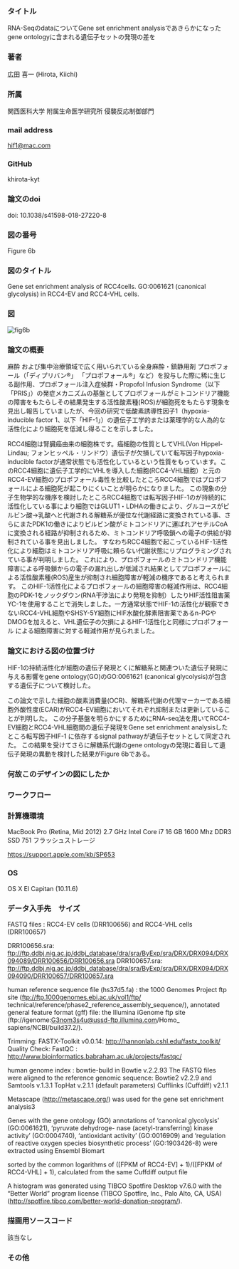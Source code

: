 ### タイトル
RNA-SeqのdataについてGene set enrichment analysisであきらかになったgene ontologyに含まれる遺伝子セットの発現の差を

### 著者
広田 喜一 (Hirota, Kiichi)

### 所属
関西医科大学 附属生命医学研究所 侵襲反応制御部門

###  mail address
hif1@mac.com

### GitHub
 khirota-kyt


###  論文のdoi
doi: 10.1038/s41598-018-27220-8

###  図の番号
Figure 6b

### 図のタイトル
 Gene set enrichment analysis of RCC4cells.
GO:0061621 (canonical glycolysis) in RCC4-EV and RCC4-VHL cells.



### 図

![fig6b](/Users/kh/Dropbox/2019.dropbox/2019_04_box/Dry解析本_project/fig6b.png)

### 論文の概要

麻酔 および集中治療領域で広く用いられている全身麻酔・鎮静用剤 プロポフォール（「ディプリバン®」 「プロポフォール®」など）を投与した際に稀に生じる副作用、プロポフォール注入症候群・Propofol Infusion Syndrome（以下「PRIS」）の発症メカニズムの基盤としてプロポフォールがミトコンドリア機能の障害をもたらしその結果発生する活性酸素種(ROS)が細胞死をもたらす現象を見出し報告していましたが、今回の研究で低酸素誘導性因子1（hypoxia-inducible factor 1、以下「HIF-1」）の遺伝子工学的または薬理学的な人為的な活性化により細胞死を低減し得ることを示しました。

RCC4細胞は腎臓癌由来の細胞株です。癌細胞の性質としてVHL(Von Hippel-Lindau; フォンヒッペル・リンドウ）遺伝子が欠損していて転写因子hypoxia-inducible factorが通常状態でも活性化しているという性質をもっています。このRCC4細胞に遺伝子工学的にVHLを導入した細胞(RCC4-VHL細胞）と元のRCC4-EV細胞のプロポフォール毒性を比較したところRCC4細胞ではプロポフォールによる細胞死が起こりにくいことが明らかになりました。
この現象の分子生物学的な機序を検討したところRCC4細胞では転写因子HIF-1のが持続的に活性化している事により細胞ではGLUT1・LDHAの働きにより、グルコースがピルビン酸→乳酸へと代謝される解糖系が優位な代謝経路に変換されている事、さらにまたPDK1の働きによりピルビン酸がミトコンドリアに運ばれアセチルCoAに変換される経路が抑制されるため、ミトコンドリア呼吸鎖への電子の供給が抑制されている事を見出しました。
すなわちRCC4細胞で起こっているHIF-1活性化により細胞はミトコンドリア呼吸に頼らない代謝状態にリプログラミングされている事が判明しました。
これにより、プロポフォールのミトコンドリア機能障害による呼吸鎖からの電子の漏れ出しが低減され結果としてプロポフォールによる活性酸素種(ROS)産生が抑制され細胞障害が軽減の機序であると考えられます。
このHIF-1活性化によるプロポフォールの細胞障害の軽減作用は、RCC4細胞のPDK-1をノックダウン(RNA干渉法により発現を抑制）したりHIF活性阻害薬YC-1を使用することで消失しました。一方通常状態でHIF-1の活性化が観察できないRCC4-VHL細胞やSHSY-5Y細胞にHIF水酸化酵素阻害薬であるn-PGやDMOGを加えると、VHL遺伝子の欠損によるHIF-1活性化と同様にプロポフォール による細胞障害に対する軽減作用が見られました。


### 論文における図の位置づけ

HIF-1の持続活性化が細胞の遺伝子発現とくに解糖系と関連ついた遺伝子発現に与える影響をgene ontology(GO)のGO:0061621 (canonical glycolysis)が包含する遺伝子について検討した。

この論文で示した細胞の酸素消費量(OCR)、解糖系代謝の代理マーカーである細胞外酸性度(ECAR)がRCC4-EV細胞においてそれぞれ抑制または更新していることが判明した。
この分子基盤を明らかにするためにRNA-seq法を用いてRCC4-EV細胞とRCC4-VHL細胞間の遺伝子発現をGene set enrichment analysisしたところ転写因子HIF-1 に依存するsignal pathwayが遺伝子セットとして同定された。
この結果を受けてさらに解糖系代謝のgene ontologyの発現に着目して遺伝子発現の異動を検討した結果がFigure 6bである。


### 何故このデザインの図にしたか

### ワークフロー

### 計算機環境

MacBook Pro (Retina, Mid 2012)
2.7 GHz Intel Core i7
16 GB 1600 Mhz DDR3
SSD 751 フラッシュストレージ

https://support.apple.com/kb/SP653

### OS 
OS X El Capitan (10.11.6)

### データ入手先　サイズ
FASTQ files : RCC4-EV cells (DRR100656) and RCC4-VHL cells (DRR100657)

DRR100656.sra: ftp://ftp.ddbj.nig.ac.jp/ddbj_database/dra/sra/ByExp/sra/DRX/DRX094/DRX094089/DRR100656/DRR100656.sra
DRR100657.sra: ftp://ftp.ddbj.nig.ac.jp/ddbj_database/dra/sra/ByExp/sra/DRX/DRX094/DRX094090/DRR100657/DRR100657.sra


human reference sequence file (hs37d5.fa) :  the 1000 Genomes Project ftp site (ftp://ftp.1000genomes.ebi.ac.uk/vol1/ftp/ technical/reference/phase2_reference_assembly_sequence/),
annotated general feature format (gff) file: the Illumina iGenome ftp site (ftp://igenome:G3nom3s4u@ussd-ftp.illumina.com/Homo_ sapiens/NCBI/build37.2/). 

Trimming: FASTX-Toolkit v0.0.14: http://hannonlab.cshl.edu/fastx_toolkit/
Quality Check: FastQC : http://www.bioinformatics.babraham.ac.uk/projects/fastqc/


human genome index : bowtie-build in Bowtie v.2.2.93
The FASTQ files were aligned to the reference genomic sequence: Bowtie2 v2.2.9 and Samtools v.1.3.1 TopHat v.2.1.1 (default parameters)
Cufflinks (Cuffdiff) v2.1.1

Metascape (http://metascape.org/) was used for the gene set enrichment analysis3

Genes with the gene ontology (GO) annotations of ‘canonical glycolysis’ (GO:0061621), ‘pyruvate dehydroge- nase (acetyl-transferring) kinase activity’ (GO:0004740), ‘antioxidant activity’ (GO:0016909) and ‘regulation of reactive oxygen species biosynthetic process’ (GO:1903426-8) were extracted using Ensembl Biomart

sorted by the common logarithms of ([FPKM of RCC4-EV] + 1)/([FPKM of RCC4-VHL] + 1), calculated from the same Cuffdiff output file 

A histogram was generated using TIBCO Spotfire Desktop v7.6.0 with the “Better World” program license (TIBCO Spotfire, Inc., Palo Alto, CA, USA) (http://spotfire.tibco.com/better-world-donation-program/).



### 描画用ソースコード
該当なし


### その他